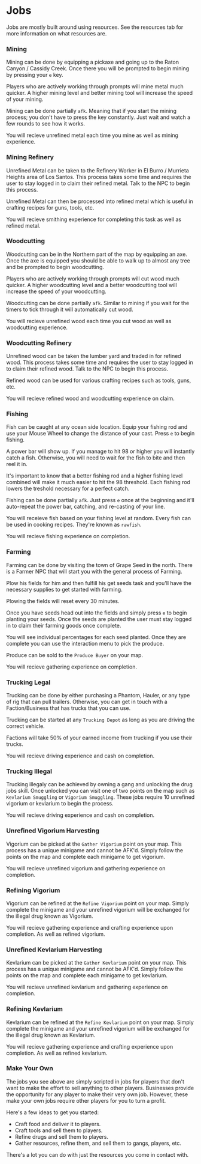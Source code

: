 # Jobs

Jobs are mostly built around using resources. See the resources tab for more information on what resources are.

### Mining
Mining can be done by equipping a pickaxe and going up to the Raton Canyon / Cassidy Creek. Once there you will be prompted to begin mining by pressing your `e` key.

Players who are actively working through prompts will mine metal much quicker. A higher mining level and better mining tool will increase the speed of your mining.

Mining can be done partially `afk`. Meaning that if you start the mining process; you don't have to press the key constantly. Just wait and watch a few rounds to see how it works.

You will recieve unrefined metal each time you mine as well as mining experience.

### Mining Refinery
Unrefined Metal can be taken to the Refinery Worker in El Burro / Murrieta Heights area of Los Santos. This process takes some time and requires the user to stay logged in to claim their refined metal. Talk to the NPC to begin this process.

Unrefined Metal can then be processed into refined metal which is useful in crafting recipes for guns, tools, etc. 

You will recieve smithing experience for completing this task as well as refined metal.

### Woodcutting
Woodcutting can be in the Northern part of the map by equipping an axe. Once the axe is equipped you should be able to walk up to almost any tree and be prompted to begin woodcutting.

Players who are actively working through prompts will cut wood much quicker. A higher woodcutting level and a better woodcutting tool will increase the speed of your woodcutting.

Woodcutting can be done partially `afk`. Similar to mining if you wait for the timers to tick through it will automatically cut wood.

You will recieve unrefined wood each time you cut wood as well as woodcutting experience.

### Woodcutting Refinery
Unrefined wood can be taken the lumber yard and traded in for refined wood.  This process takes some time and requires the user to stay logged in to claim their refined wood. Talk to the NPC to begin this process.

Refined wood can be used for various crafting recipes such as tools, guns, etc.

You will recieve refined wood and woodcutting experience on claim.

### Fishing
Fish can be caught at any ocean side location. Equip your fishing rod and use your Mouse Wheel to change the distance of your cast. Press `e`  to begin fishing.

A power bar will show up. If you manage to hit 98 or higher you will instantly catch a fish. Otherwise, you will need to wait for the fish to bite and then reel it in.

It's important to know that a better fishing rod and a higher fishing level combined will make it much easier to hit the 98 threshold. Each fishing rod lowers the treshold necessary for a perfect catch.

Fishing can be done partially `afk`. Just press `e` once at the beginning and it'll auto-repeat the power bar, catching, and re-casting of your line.

You will receieve fish based on your fishing level at random. Every fish can be used in cooking recipes. They're known as `rawfish`.

You will recieve fishing experience on completion.

### Farming
Farming can be done by visiting the town of Grape Seed in the north. There is a Farmer NPC that will start you with the general process of Farming.

Plow his fields for him and then fulfill his get seeds task and you'll have the necessary supplies to get started with farming.

Plowing the fields will reset every 30 minutes.

Once you have seeds head out into the fields and simply press `e` to begin planting your seeds. Once the seeds are planted the user must stay logged in to claim their farming goods once complete.

You will see individual percentages for each seed planted. Once they are complete you can use the interaction menu to pick the produce.

Produce can be sold to the `Produce Buyer` on your map.

You will recieve gathering experience on completion.

### Trucking Legal
Trucking can be done by either purchasing a Phantom, Hauler, or any type of rig that can pull trailers. Otherwise, you can get in touch with a Faction/Business that has trucks that you can use.

Trucking can be started at any `Trucking Depot` as long as you are driving the correct vehicle.

Factions will take 50% of your earned income from trucking if you use their trucks.

You will recieve driving experience and cash on completion.

### Trucking Illegal
Trucking illegaly can be achieved by owning a gang and unlocking the drug jobs skill. Once unlocked you can visit one of two points on the map such as `Kevlarium Smuggling` or `Vigorium Smuggling`. These jobs require 10 unrefined vigorium or kevlarium to begin the process.

You will recieve driving experience and cash on completion.

### Unrefined Vigorium Harvesting
Vigorium can be picked at the `Gather Vigorium` point on your map. This process has a unique minigame and cannot be AFK'd. Simply follow the points on the map and complete each minigame to get vigorium.

You will recieve unrefined vigorium and gathering experience on completion.

### Refining Vigorium
Vigorium can be refined at the `Refine Vigorium` point on your map. Simply complete the minigame and your unrefined vigorium will be exchanged for the illegal drug known as Vigorium.

You will recieve gathering experience and crafting experience upon completion. As well as refined vigorium.


### Unrefined Kevlarium Harvesting
Kevlarium can be picked at the `Gather Kevlarium` point on your map. This process has a unique minigame and cannot be AFK'd. Simply follow the points on the map and complete each minigame to get kevlarium.

You will recieve unrefined kevlarium and gathering experience on completion.

### Refining Kevlarium
Kevlarium can be refined at the `Refine Kevlarium` point on your map. Simply complete the minigame and your unrefined vigorium will be exchanged for the illegal drug known as Kevlarium.

You will recieve gathering experience and crafting experience upon completion. As well as refined kevlarium.

### Make Your Own
The jobs you see above are simply scripted in jobs for players that don't want to make the effort to sell anything to other players. Businesses provide the opportunity for any player to make their very own job. However, these make your own jobs require other players for you to turn a profit.

Here's a few ideas to get you started:

* Craft food and deliver it to players.
* Craft tools and sell them to players.
* Refine drugs and sell them to players.
* Gather resources, refine them, and sell them to gangs, players, etc.

There's a lot you can do with just the resources you come in contact with.
